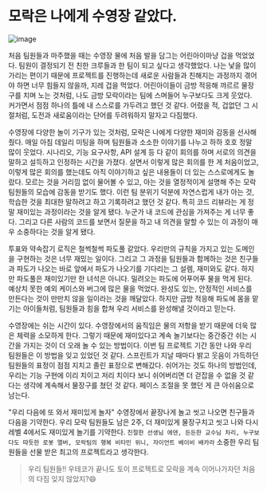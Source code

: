 # 모락은 나에게 수영장 같았다. 

![image](https://user-images.githubusercontent.com/45311765/183466570-1841f9a1-4c83-48b4-b757-bdc713875599.png)

처음 팀원들과 마주했을 때는 수영장 물에 처음 발을 담그는 어린아이마냥 겁을 먹었었다. 팀원이 결정되기 전 친한 크루들과 한 팀이 되고 싶다고 생각했었다. 나는 낯을 많이 가리는 편이기 때문에 프로젝트를 진행하는데 새로운 사람들과 친해지는 과정까지 겪어야 하면 너무 힘들지 않을까, 지레 겁을 먹었다. 어린아이들이 금방 적응해 꺄르르 물장구를 치며 노는 것처럼, 나도 금방 모락이라는 팀에 스며들어 누구보다도 크게 웃었다. 커가면서 점점 하나의 틀에 내 스스로를 가두려고 했던 것 같다. 어렸을 적, 겁없던 그 시절처럼, 도전과 새로움이라는 단어를 두려워하지 말자고 다짐했다. 

수영장에 다양한 놀이 기구가 있는 것처럼, 모락은 나에게 다양한 재미와 감동을 선사해 줬다. 매일 아침 데일리 미팅을 하며 팀원들과 소소한 이야기를 나누고 하하 호호 정말 많이 웃었다. 시나리오, 기능 요구사항, API 설계 등 다 같이 회의를 하며 서로의 의견을 말하고 설득하고 인정하는 시간을 가졌다. 살면서 이렇게 많은 회의를 한 게 처음이었고, 이렇게 많은 회의를 했는데도 아직 이야기하고 싶은 내용들이 더 있는 스스로에게도 놀랐다. 모르는 것을 거리낌 없이 물어볼 수 있고, 아는 것을 열정적이게 설명해 주는 모락 팀원들의 모습에 감동을 받기도 했다. 이런 팀 분위기 덕분에 자연스럽게 내가 아는 것, 학습한 것을 최대한 말하려고 하고 기록하려고 했던 것 같다. 특히 코드 리뷰라는 게 정말 재미있는 과정이라는 것을 알게 됐다. 누군가 내 코드에 관심을 가져주는 게 너무 좋다. 그리고 다른 사람의 코드를 보면서 질문을 하고 내 의견을 말할 수 있는 이 과정이 매우 소중하다는 것을 알게 됐다. 

투표와 약속잡기 로직은 철썩철썩 파도풀 같았다. 우리만의 규칙을 가지고 있는 도메인을 구현하는 것은 너무 재밌는 일이다. 그리고 그 과정을 팀원들과 함께하는 것은 친구들과 파도가 나오는 바로 앞에서 파도가 나오기를 기다리는 그 설렘, 재미와도 같다. 하지만 파도풀은 재미있기만 한 녀석은 아니다. 밀려오는 파도에 어푸어푸 물을 먹게 된다. 예상치 못한 예외 케이스와 버그에 많은 물을 먹었다. 완성도 있는, 안정적인 서비스를 만든다는 것이 만만치 않을 일이라는 것을 깨달았다. 하지만 금방 적응해 파도에 몸을 맡기는 아이들처럼, 팀원들과 힘을 합쳐 우리 서비스를 완성해낼 것이라고 믿는다. 

수영장에는 쉬는 시간이 있다. 수영장에서의 움직임은 물의 저항을 받기 때문에 더욱 많은 체력을 소모하게 한다. 그렇기 때문에 재미있다고 계속 놀기보다는 중간중간 쉬는 시간을 가지는 것이 더 오래 놀 수 있는 방법이다. 이번 팀 프로젝트 기간 동안 나와 우리 팀원들은 이 방법을 잊고 있었던 것 같다. 스프린트가 지날 때마다 밝고 웃음이 가득하던 팀원들의 표정이 점점 지치고 졸린 표정으로 변해갔다. 쉬어가는 것도 하나의 방법인데, 우리는 기능 구현에 이리 치이고 저리 치이다 보니 쉬어버리면 더 걷잡을 수 없을 것 같다는 생각에 계속해서 물장구를 쳤던 것 같다. 페이스 조절을 못 했던 게 큰 아쉬움으로 남는다. 

"우리 다음에 또 와서 재미있게 놀자" 수영장에서 끝장나게 놀고 씻고 나오면 친구들과 다음을 기약한다. 우리 모락 팀원들도 남은 2주, 더 재미있게 물장구치고 씻고 나와 다시 레벨 4에서도 재미있게 놀기를 기약한다. `친절한 선생님 에덴, 든든한 교수님 차리, 누구보다도 따듯한 로봇 앨버, 모락팀의 행복 비타민 위니, 자이언트 베이비 배카라` 소중한 우리 팀원들을 선물 받은 최고의 프로젝트라고 생각한다. 

> 우리 팀원들!! 우테코가 끝나도 토이 프로젝트로 모락을 계속 이어나가자던 처음의 다짐 잊지 않았지?😄
